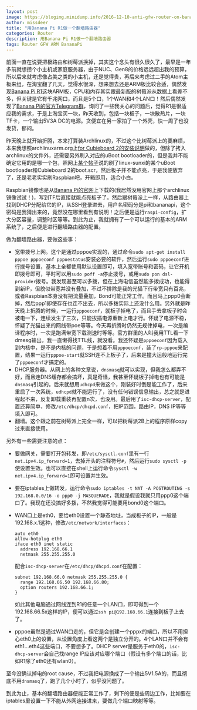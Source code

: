 ```yaml
---
layout: post
image: https://blogimg.minidump.info/2016-12-10-anti-gfw-router-on-banana-pi-r1.md
author: missdeer
title: "用Banana Pi R1做一个翻墙路由器"
categories: Router
description: 用Banana Pi R1做一个翻墙路由器
tags: Router GFW ARM BananaPi
---
```


前面一直在说要把极路由和树莓派换掉，其实这个念头有很久很久了，最早是一年多前就想攒个小主机或家庭服务器，由于NUC、Gen8的价格远远超出我的预算，所以后来就考虑像占美之类的小主机，还是觉得贵，再后来考虑过二手的Atom主板来组，在淘宝翻了几天，觉得水很深，想来想去还是ARM板比较合适，偶然发现[Banana Pi R1](http://www.banana-pi.org.cn/r1.html)这块ARM板，CPU和内存其实跟最新版的树莓派从数据上看差不多，但关键是它有千兆网口，而且是5个口，1个WAN和4个LAN口！然后偶然发现了[Banana Pi的官方Telegram群](https://telegram.me/bananapicn)，询问了一些我关心的问题后，觉得R1是很适应我的需求，于是上淘宝买一块，昨天收到，包括一块板子，一块散热片，一块TF卡，一个输出5V3A DC的电源。贪便宜在另一家拍了一个外壳，快一周了也没发货，郁闷。

昨天晚上就开始折腾，本来打算装Archlinux的，不过这个比树莓派上的要麻烦，本来我想照archlinuxarm.org上[for Cubieboard 2的安装说明](https://archlinuxarm.org/platforms/armv7/allwinner/cubieboard-2)做的，但除了拷入archlinux的文件外，还需要另外刷入对应的uBoot bootloader的，但是我并不能确定它用的是哪一个包，照网上[某个帖子](http://forum.lemaker.org/thread-23135-1-1.html)说的刷了linux-sunxi的某个uBoot bootloader和Cubieboard 2的boot.scr，然后板子并不能点亮，于是我便放弃了，还是老老实实刷Raspbian吧，开箱即用，适合小白。

Raspbian镜像也是从[Banana Pi的官网](http://www.banana-pi.org.cn/r1-download.html)上下载的(我居然没用官网上那个archlinux镜像试试！)，写到TF后直接就能点亮板子了。然后跟树莓派上一样，从路由器上找到DHCP分配给它的IP，从SSH登录进去，用户名密码分是pi和bananapi，这个密码是我猜出来的，竟然没在哪里看到有说明！之后便是运行`raspi-config`，扩大分区容量，调整时区等等。到此为止，我就拥有了一个可以运行的基本的ARM系统了，之后便是进行翻墙路由器的配置。

做为翻墙路由器，要做这些事：

- 宽带拨号上网。这个是通过pppoe实现的，通过命令`sudo apt-get install pppoe pppoeconf pppoestatus`安装必要的软件，然后运行`sudo pppoeconf`进行拨号设置，基本上全都使用默认设置即可，填入宽带账号和密码，让它开机即拨号即可，平时可以用`sudo poff -a`停止拨号，或用`sudo pon dsl-provider`拨号。我发现甚至可以多拨，但在上海电信虽然能多拨成功，也能得到新IP，但貌似带宽并没有叠加，不过不排除是我的光猫下行带宽只有百兆，或者Raspbian本身没有把流量叠加，Bond可能正常工作。而且马上ppp0会断掉，然后ppp1即使存在也连不出去，所以多拨实际上还没什么用。另外就是昨天晚上折腾的时候，一运行`pppoeconf`，就板子掉电了，而且手去拿板子时会被电一下，连续发生了三次，只能拔插电源重新上电才行。怀疑了电源不稳，怀疑了光猫出来的网线带poe等等。今天再折腾时仍然无规律掉电，一次是编译程序时，一次是跑满带宽下载测速时等等。官方群里的人叫我用TTL看一下dmesg输出，我一直懒得找TTL线，就没看。我还怀疑是`pppoeconf`因为载入到内核中，是不是内核的问题，于是想着不用`pppoeconf`，装了`rp-pppoe`来配置，结果一运行`pppoe-start`就SSH连不上板子了，后来是撞大运般地运行完了`pppoeconf`才搞定的。
- DHCP服务器。从网上的各种文章说，`dnsmasq`就可以实现，但我怎么都弄不好，而且连DNS缓存都会搞坏，真是奇怪，我甚至怀疑板子掉电也有可能是`dnsmasq`引起的。后来就想用`udhcpd`来做这个，刚装好时倒是能工作了，后来重启了一次系统，`udhcpd`就不能运行了，没有任何错误信息输出，总之就是进程起不来，反复卸载重装再配置n次，也没用。最后用了`isc-dhcp-server`，配置还算简单，修改`/etc/dhcp/dhcpd.conf`，把IP范围，路由IP，DNS IP等等填入即可。
- 翻墙。这个跟之前在树莓派上完全一样，可以把树莓派2B上的程序原样copy过来直接使用。

另外有一些需要注意的点：

- 要做网关，需要打开包转发，即`/etc/sysctl.conf`里有一行`net.ipv4.ip_forward=1`，去掉开头的注释符号`#`，然后运行`sudo sysctl -p`使设置生效。也可以直接在shell上运行命令`sysctl -w net.ipv4.ip_forward=1`即可设置并生效。

- 要在iptables上做转发，运行命令`sudo iptables -t NAT -A POSTROUTING -s 192.168.0.0/16 -o ppp0 -j MASQUERADE`，我就是假设我就只用ppp0这个端口了。我现在还没搞好多拨，不然我觉得可能要用bond0这个端口。

- WAN口上是eth0，要给eth0设置一个静态地址，当成板子的IP，一般是192.168.x.1这种，修改`/etc/network/interfaces`：

  ```
  auto eth0
  allow-hotplug eth0
  iface eth0 inet static
    address 192.168.66.1
    netmask 255.255.255.0
  ```

  配合`isc-dhcp-server`在`/etc/dhcp/dhcpd.conf`在配置：

  ```
  subnet 192.168.66.0 netmask 255.255.255.0 {
    range 192.168.66.50 192.168.66.80;
    option routers 192.168.66.1;
  }
  ```

  如此其他电脑通过网线连到R1的任意一个LAN口，即可得到一个192.168.66.5x这样的IP，便可以通过`ssh pi@192.168.66.1`连接到板子上去了。

- pppoe虽然是通过WAN口走的，但它是会创建一个pppx的端口，所以不用担心eth0上的设置，从设置角度上看这两个是独立分开的。4个LAN口并不会有eth1...eth4这些端口，不要想多了。DHCP server是服务于eth0的，`isc-dhcp-server`会自己找range IP应该对应哪个端口（假设有多个端口的话，比如R1除了eth0还有wlan0）。

至今没确认掉电的root cause，不过我把电源换成了一个输出5V1.5A的，而且彻底不用`dnsmasq`了，跑了几个小时了，似乎没问题了。

到此为止，基本的翻墙路由器便能正常工作了，剩下的便是些周边工作，比如要在iptables里设置一下不能从外网连接进来，要做几个端口映射等等。